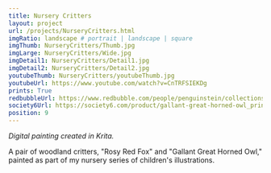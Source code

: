 ```yaml
---
title: Nursery Critters
layout: project
url: /projects/NurseryCritters.html
imgRatio: landscape # portrait | landscape | square
imgThumb: NurseryCritters/Thumb.jpg
imgLarge: NurseryCritters/Wide.jpg
imgDetail1: NurseryCritters/Detail1.jpg
imgDetail2: NurseryCritters/Detail2.jpg
youtubeThumb: NurseryCritters/youtubeThumb.jpg
youtubeUrl: https://www.youtube.com/watch?v=CnTRFSIEKDg
prints: True
redbubbleUrl: https://www.redbubble.com/people/penguinstein/collections/914879-nursery
society6Url: https://society6.com/product/gallant-great-horned-owl_print
position: 9
---
```


*Digital painting created in Krita.*

A pair of woodland critters, "Rosy Red Fox" and "Gallant Great Horned Owl," painted as part of my nursery series of children's illustrations.
